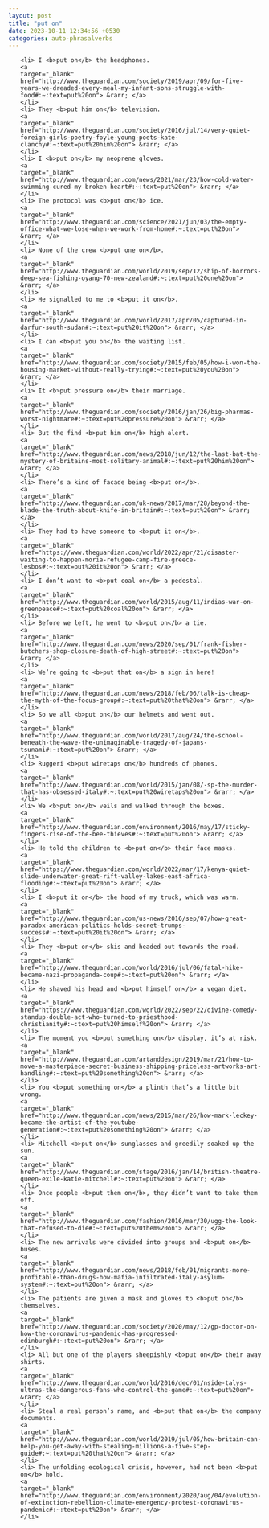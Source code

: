```yaml
---
layout: post
title: "put on"
date: 2023-10-11 12:34:56 +0530
categories: auto-phrasalverbs
---
```

<ol>

    <li> I <b>put on</b> the headphones.
    <a 
    target="_blank" 
    href="http://www.theguardian.com/society/2019/apr/09/for-five-years-we-dreaded-every-meal-my-infant-sons-struggle-with-food#:~:text=put%20on"> &rarr; </a>
    </li>
    <li> They <b>put him on</b> television.
    <a 
    target="_blank" 
    href="http://www.theguardian.com/society/2016/jul/14/very-quiet-foreign-girls-poetry-foyle-young-poets-kate-clanchy#:~:text=put%20him%20on"> &rarr; </a>
    </li>
    <li> I <b>put on</b> my neoprene gloves.
    <a 
    target="_blank" 
    href="http://www.theguardian.com/news/2021/mar/23/how-cold-water-swimming-cured-my-broken-heart#:~:text=put%20on"> &rarr; </a>
    </li>
    <li> The protocol was <b>put on</b> ice.
    <a 
    target="_blank" 
    href="http://www.theguardian.com/science/2021/jun/03/the-empty-office-what-we-lose-when-we-work-from-home#:~:text=put%20on"> &rarr; </a>
    </li>
    <li> None of the crew <b>put one on</b>.
    <a 
    target="_blank" 
    href="http://www.theguardian.com/world/2019/sep/12/ship-of-horrors-deep-sea-fishing-oyang-70-new-zealand#:~:text=put%20one%20on"> &rarr; </a>
    </li>
    <li> He signalled to me to <b>put it on</b>.
    <a 
    target="_blank" 
    href="http://www.theguardian.com/world/2017/apr/05/captured-in-darfur-south-sudan#:~:text=put%20it%20on"> &rarr; </a>
    </li>
    <li> I can <b>put you on</b> the waiting list.
    <a 
    target="_blank" 
    href="http://www.theguardian.com/society/2015/feb/05/how-i-won-the-housing-market-without-really-trying#:~:text=put%20you%20on"> &rarr; </a>
    </li>
    <li> It <b>put pressure on</b> their marriage.
    <a 
    target="_blank" 
    href="http://www.theguardian.com/society/2016/jan/26/big-pharmas-worst-nightmare#:~:text=put%20pressure%20on"> &rarr; </a>
    </li>
    <li> But the find <b>put him on</b> high alert.
    <a 
    target="_blank" 
    href="http://www.theguardian.com/news/2018/jun/12/the-last-bat-the-mystery-of-britains-most-solitary-animal#:~:text=put%20him%20on"> &rarr; </a>
    </li>
    <li> There’s a kind of facade being <b>put on</b>.
    <a 
    target="_blank" 
    href="http://www.theguardian.com/uk-news/2017/mar/28/beyond-the-blade-the-truth-about-knife-in-britain#:~:text=put%20on"> &rarr; </a>
    </li>
    <li> They had to have someone to <b>put it on</b>.
    <a 
    target="_blank" 
    href="https://www.theguardian.com/world/2022/apr/21/disaster-waiting-to-happen-moria-refugee-camp-fire-greece-lesbos#:~:text=put%20it%20on"> &rarr; </a>
    </li>
    <li> I don’t want to <b>put coal on</b> a pedestal.
    <a 
    target="_blank" 
    href="http://www.theguardian.com/world/2015/aug/11/indias-war-on-greenpeace#:~:text=put%20coal%20on"> &rarr; </a>
    </li>
    <li> Before we left, he went to <b>put on</b> a tie.
    <a 
    target="_blank" 
    href="http://www.theguardian.com/news/2020/sep/01/frank-fisher-butchers-shop-closure-death-of-high-street#:~:text=put%20on"> &rarr; </a>
    </li>
    <li> We’re going to <b>put that on</b> a sign in here!
    <a 
    target="_blank" 
    href="http://www.theguardian.com/news/2018/feb/06/talk-is-cheap-the-myth-of-the-focus-group#:~:text=put%20that%20on"> &rarr; </a>
    </li>
    <li> So we all <b>put on</b> our helmets and went out.
    <a 
    target="_blank" 
    href="http://www.theguardian.com/world/2017/aug/24/the-school-beneath-the-wave-the-unimaginable-tragedy-of-japans-tsunami#:~:text=put%20on"> &rarr; </a>
    </li>
    <li> Ruggeri <b>put wiretaps on</b> hundreds of phones.
    <a 
    target="_blank" 
    href="http://www.theguardian.com/world/2015/jan/08/-sp-the-murder-that-has-obsessed-italy#:~:text=put%20wiretaps%20on"> &rarr; </a>
    </li>
    <li> We <b>put on</b> veils and walked through the boxes.
    <a 
    target="_blank" 
    href="http://www.theguardian.com/environment/2016/may/17/sticky-fingers-rise-of-the-bee-thieves#:~:text=put%20on"> &rarr; </a>
    </li>
    <li> He told the children to <b>put on</b> their face masks.
    <a 
    target="_blank" 
    href="https://www.theguardian.com/world/2022/mar/17/kenya-quiet-slide-underwater-great-rift-valley-lakes-east-africa-flooding#:~:text=put%20on"> &rarr; </a>
    </li>
    <li> I <b>put it on</b> the hood of my truck, which was warm.
    <a 
    target="_blank" 
    href="http://www.theguardian.com/us-news/2016/sep/07/how-great-paradox-american-politics-holds-secret-trumps-success#:~:text=put%20it%20on"> &rarr; </a>
    </li>
    <li> They <b>put on</b> skis and headed out towards the road.
    <a 
    target="_blank" 
    href="http://www.theguardian.com/world/2016/jul/06/fatal-hike-became-nazi-propaganda-coup#:~:text=put%20on"> &rarr; </a>
    </li>
    <li> He shaved his head and <b>put himself on</b> a vegan diet.
    <a 
    target="_blank" 
    href="https://www.theguardian.com/world/2022/sep/22/divine-comedy-standup-double-act-who-turned-to-priesthood-christianity#:~:text=put%20himself%20on"> &rarr; </a>
    </li>
    <li> The moment you <b>put something on</b> display, it’s at risk.
    <a 
    target="_blank" 
    href="http://www.theguardian.com/artanddesign/2019/mar/21/how-to-move-a-masterpiece-secret-business-shipping-priceless-artworks-art-handling#:~:text=put%20something%20on"> &rarr; </a>
    </li>
    <li> You <b>put something on</b> a plinth that’s a little bit wrong.
    <a 
    target="_blank" 
    href="http://www.theguardian.com/news/2015/mar/26/how-mark-leckey-became-the-artist-of-the-youtube-generation#:~:text=put%20something%20on"> &rarr; </a>
    </li>
    <li> Mitchell <b>put on</b> sunglasses and greedily soaked up the sun.
    <a 
    target="_blank" 
    href="http://www.theguardian.com/stage/2016/jan/14/british-theatre-queen-exile-katie-mitchell#:~:text=put%20on"> &rarr; </a>
    </li>
    <li> Once people <b>put them on</b>, they didn’t want to take them off.
    <a 
    target="_blank" 
    href="http://www.theguardian.com/fashion/2016/mar/30/ugg-the-look-that-refused-to-die#:~:text=put%20them%20on"> &rarr; </a>
    </li>
    <li> The new arrivals were divided into groups and <b>put on</b> buses.
    <a 
    target="_blank" 
    href="http://www.theguardian.com/news/2018/feb/01/migrants-more-profitable-than-drugs-how-mafia-infiltrated-italy-asylum-system#:~:text=put%20on"> &rarr; </a>
    </li>
    <li> The patients are given a mask and gloves to <b>put on</b> themselves.
    <a 
    target="_blank" 
    href="http://www.theguardian.com/society/2020/may/12/gp-doctor-on-how-the-coronavirus-pandemic-has-progressed-edinburgh#:~:text=put%20on"> &rarr; </a>
    </li>
    <li> All but one of the players sheepishly <b>put on</b> their away shirts.
    <a 
    target="_blank" 
    href="http://www.theguardian.com/world/2016/dec/01/nside-talys-ultras-the-dangerous-fans-who-control-the-game#:~:text=put%20on"> &rarr; </a>
    </li>
    <li> Steal a real person’s name, and <b>put that on</b> the company documents.
    <a 
    target="_blank" 
    href="http://www.theguardian.com/world/2019/jul/05/how-britain-can-help-you-get-away-with-stealing-millions-a-five-step-guide#:~:text=put%20that%20on"> &rarr; </a>
    </li>
    <li> The unfolding ecological crisis, however, had not been <b>put on</b> hold.
    <a 
    target="_blank" 
    href="http://www.theguardian.com/environment/2020/aug/04/evolution-of-extinction-rebellion-climate-emergency-protest-coronavirus-pandemic#:~:text=put%20on"> &rarr; </a>
    </li>